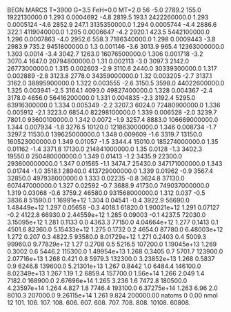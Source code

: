BEGN
MARCS T=3900 G=3.5 FeH=0.0 MT=2.0
                  56
-5.0 2789.2 155.0 1922130000.0 1.293 0.0004692 
-4.8 2819.5 193.1 2422260000.0 1.293 0.0005124 
-4.6 2852.9 247.1 3135350000.0 1.294 0.0005744 
-4.4 2886.6 322.1 4119040000.0 1.295 0.0006647 
-4.2 2920.1 423.5 5442100000.0 1.296 0.0007863 
-4.0 2952.6 558.3 7186340000.0 1.298 0.0009443 
-3.8 2983.9 735.2 9451800000.0 1.3 0.001146 
-3.6 3013.9 965.4 12363000000.0 1.303 0.0014 
-3.4 3042.7 1263.0 16076500000.0 1.306 0.001718 
-3.2 3070.4 1647.0 20794800000.0 1.31 0.002113 
-3.0 3097.3 2142.0 26773000000.0 1.315 0.002603 
-2.9 3110.6 2440.0 30339300000.0 1.317 0.002889 
-2.8 3123.8 2778.0 34359000000.0 1.32 0.003205 
-2.7 3137.1 3162.0 38895900000.0 1.322 0.003555 
-2.6 3150.5 3598.0 44022600000.0 1.325 0.003941 
-2.5 3164.1 4093.0 49827400000.0 1.328 0.004367 
-2.4 3178.0 4656.0 56416200000.0 1.331 0.004835 
-2.3 3192.4 5295.0 63916300000.0 1.334 0.005349 
-2.2 3207.3 6024.0 72480900000.0 1.336 0.005912 
-2.1 3223.0 6854.0 82298100000.0 1.339 0.006528 
-2.0 3239.7 7801.0 93600100000.0 1.342 0.0072 
-1.9 3257.4 8883.0 106669000000.0 1.344 0.007934 
-1.8 3276.5 10120.0 121863000000.0 1.346 0.008734 
-1.7 3297.2 11530.0 139625000000.0 1.348 0.009609 
-1.6 3319.7 13150.0 160523000000.0 1.349 0.01057 
-1.5 3344.4 15010.0 185274000000.0 1.35 0.01162 
-1.4 3371.8 17130.0 214841000000.0 1.35 0.0128 
-1.3 3402.3 19550.0 250480000000.0 1.349 0.01413 
-1.2 3435.9 22300.0 293600000000.0 1.347 0.01565 
-1.1 3474.7 25430.0 347171000000.0 1.343 0.01744 
-1.0 3518.1 28940.0 413729000000.0 1.339 0.01962 
-0.9 3567.4 32850.0 497938000000.0 1.333 0.02235 
-0.8 3624.8 37130.0 607447000000.0 1.327 0.02592 
-0.7 3688.9 41730.0 749037000000.0 1.319 0.03068 
-0.6 3759.2 46580.0 931568000000.0 1.312 0.037 
-0.5 3836.8 51590.0 1.16991e+12 1.304 0.04541 
-0.4 3922.9 56690.0 1.48449e+12 1.297 0.05658 
-0.3 4018.1 61820.0 1.90021e+12 1.291 0.07127 
-0.2 4122.8 66930.0 2.44559e+12 1.285 0.09003 
-0.1 4237.5 72030.0 3.15095e+12 1.281 0.1133 
0.0 4363.3 77150.0 4.04664e+12 1.277 0.1413 
0.1 4501.6 82360.0 5.15433e+12 1.275 0.1732 
0.2 4654.0 87780.0 6.48003e+12 1.272 0.207 
0.3 4822.5 93580.0 8.01729e+12 1.271 0.2403 
0.4 5009.3 99960.0 9.77829e+12 1.27 0.2708 
0.5 5216.5 107200.0 1.19045e+13 1.269 0.3002 
0.6 5446.2 115300.0 1.49954e+13 1.268 0.3405 
0.7 5701.7 123900.0 2.07716e+13 1.268 0.421 
0.8 5979.3 132300.0 3.23852e+13 1.268 0.5837 
0.9 6246.8 139600.0 5.21301e+13 1.267 0.8442 
1.0 6484.4 146100.0 8.02349e+13 1.267 1.19 
1.2 6859.4 157700.0 1.56e+14 1.266 2.049 
1.4 7182.0 168900.0 2.67696e+14 1.265 3.236 
1.6 7472.8 180500.0 4.23597e+14 1.264 4.827 
1.8 7746.4 193100.0 6.37275e+14 1.263 6.96 
2.0 8010.3 207000.0 9.26115e+14 1.261 9.824 
200000.00
natoms              0      0.00
nmol          12
          101.         106.       107.      108.         606.        607.        608.
          707.         708.       808.    10108.       60808.
